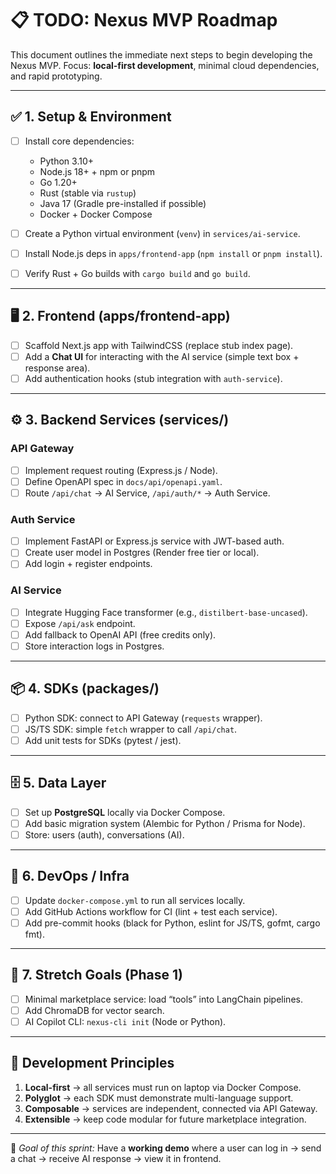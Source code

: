 # 📋 TODO: Nexus MVP Roadmap

This document outlines the immediate next steps to begin developing the Nexus MVP.
Focus: **local-first development**, minimal cloud dependencies, and rapid prototyping.

---

## ✅ 1. Setup & Environment

* [ ] Install core dependencies:

  * Python 3.10+
  * Node.js 18+ + npm or pnpm
  * Go 1.20+
  * Rust (stable via `rustup`)
  * Java 17 (Gradle pre-installed if possible)
  * Docker + Docker Compose
* [ ] Create a Python virtual environment (`venv`) in `services/ai-service`.
* [ ] Install Node.js deps in `apps/frontend-app` (`npm install` or `pnpm install`).
* [ ] Verify Rust + Go builds with `cargo build` and `go build`.

---

## 🖥️ 2. Frontend (apps/frontend-app)

* [ ] Scaffold Next.js app with TailwindCSS (replace stub index page).
* [ ] Add a **Chat UI** for interacting with the AI service (simple text box + response area).
* [ ] Add authentication hooks (stub integration with `auth-service`).

---

## ⚙️ 3. Backend Services (services/)

### **API Gateway**

* [ ] Implement request routing (Express.js / Node).
* [ ] Define OpenAPI spec in `docs/api/openapi.yaml`.
* [ ] Route `/api/chat` → AI Service, `/api/auth/*` → Auth Service.

### **Auth Service**

* [ ] Implement FastAPI or Express.js service with JWT-based auth.
* [ ] Create user model in Postgres (Render free tier or local).
* [ ] Add login + register endpoints.

### **AI Service**

* [ ] Integrate Hugging Face transformer (e.g., `distilbert-base-uncased`).
* [ ] Expose `/api/ask` endpoint.
* [ ] Add fallback to OpenAI API (free credits only).
* [ ] Store interaction logs in Postgres.

---

## 📦 4. SDKs (packages/)

* [ ] Python SDK: connect to API Gateway (`requests` wrapper).
* [ ] JS/TS SDK: simple `fetch` wrapper to call `/api/chat`.
* [ ] Add unit tests for SDKs (pytest / jest).

---

## 🗄️ 5. Data Layer

* [ ] Set up **PostgreSQL** locally via Docker Compose.
* [ ] Add basic migration system (Alembic for Python / Prisma for Node).
* [ ] Store: users (auth), conversations (AI).

---

## 🔧 6. DevOps / Infra

* [ ] Update `docker-compose.yml` to run all services locally.
* [ ] Add GitHub Actions workflow for CI (lint + test each service).
* [ ] Add pre-commit hooks (black for Python, eslint for JS/TS, gofmt, cargo fmt).

---

## 🚀 7. Stretch Goals (Phase 1)

* [ ] Minimal marketplace service: load “tools” into LangChain pipelines.
* [ ] Add ChromaDB for vector search.
* [ ] AI Copilot CLI: `nexus-cli init` (Node or Python).

---

## 📌 Development Principles

1. **Local-first** → all services must run on laptop via Docker Compose.
2. **Polyglot** → each SDK must demonstrate multi-language support.
3. **Composable** → services are independent, connected via API Gateway.
4. **Extensible** → keep code modular for future marketplace integration.

---

📍 *Goal of this sprint:* Have a **working demo** where a user can log in → send a chat → receive AI response → view it in frontend.
